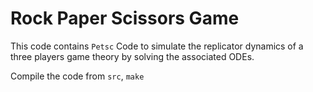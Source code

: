# Rock Paper Scissors Game 

This code contains `Petsc` Code to simulate the replicator dynamics of a three players game theory by solving the associated ODEs. 

Compile the code from `src`, `make `
